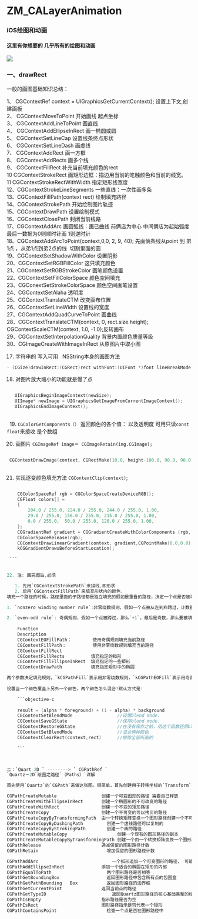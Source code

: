 # ZM_CALayerAnimation
### iOS绘图和动画

#### 这里有你想要的 几乎所有的绘图和动画

![](https://github.com/lucking/ZM_CALayerAnimation/raw/master/img1.png)


###  一、drawRect

一般的画图基础知识总结：

1、 CGContextRef context = UIGraphicsGetCurrentContext();     设置上下文,创建画板  
2、 CGContextMoveToPoint                          开始画线 起点坐标  
3、 CGContextAddLineToPoint                       画直线  
4、 CGContextAddEllipseInRect                     画一椭圆或圆  
5、 CGContextSetLineCap                           设置线条终点形状  
6、 CGContextSetLineDash                          画虚线  
7、 CGContextAddRect                              画一方框  
8、 CGContextAddRects                             画多个线  
9、 CGContextFillRect                             补充当前填充颜色的rect  
10  CGContextStrokeRect                           画矩形边框：描边用当前的笔触颜色和当前的线宽。  
11 CGContextStrokeRectWithWidth 	              指定矩形线宽度  
12、CGContextStrokeLineSegments 		              一些直线：一次性画多条  
13、CGContextFillPath(context rect)	              绘制填充路径  
14、CGContextStrokePath 				              开始绘制图片轨迹  
15、CGContextDrawPath                             设置绘制模式  
16、CGContextClosePath                            封闭当前线路  
17、CGContextAddArc                               画圆弧线：画已曲线 前俩店为中心 中间俩店为起始弧度 最后一数据为0则顺时针画 1则逆时针  
18、CGContextAddArcToPoint(context,0,0, 2, 9, 40);	先画俩条线从point 到 弟1点 ，从弟1点到弟2点的线  切割里面的圆  
19、CGContextSetShadowWithColor                   设置阴影  
20、CGContextSetRGBFillColor    	                  这只填充颜色  
21、CGContextSetRGBStrokeColor  	                  画笔颜色设置  
22、CGContextSetFillColorSpace                    颜色空间填充  
23、CGConextSetStrokeColorSpace 	                  颜色空间画笔设置  
24、CGContextSetAlaha 			                  透明度  
25、CGContextTranslateCTM 		                  改变画布位置  
26、CGContextSetLineWidth 		                  设置线的宽度  
27、CGContextAddQuadCurveToPoint 	              画曲线  
28、CGContextTranslateCTM(context, 0, rect.size.height); CGContextScaleCTM(context, 1.0, -1.0);反转画布  
29、CGContextSetInterpolationQuality 	          背景内置颜色质量等级  
30、CGImageCreateWithImageInRect 	              从原图片中取小图  



17. 字符串的 写入可用   NSString本身的画图方法

```objective-c 
- (CGize)drawInRect:(CGRect)rect withFont:(UIFont *)font lineBreakMode:(UILineBreakMode)lineBreakMode alignment:(UITextAlignment)alignment;    
```
18. 对图片放大缩小的功能就是慢了点  

```objective-c   

   UIGraphicsBeginImageContext(newSize);    
   UIImage* newImage = UIGraphicsGetImageFromCurrentImageContext();    
   UIGraphicsEndImageContext(); 
   
```
 
19. `CGColorGetComponents（）` 返回颜色的各个值： 以及透明度 可用只读`const float`来接收 是个数组     

20. 画图片 `CGImageRef image＝ CGImageRetain(img.CGImage);` 

```objective-c

 CGContextDrawImage(context, CGRectMake(10.0, height-100.0, 90.0, 90.0), image); 
 
```

21. 实现逐变颜色填充方法 `CGContextClip(context)`;

```objective-c  

    CGColorSpaceRef rgb = CGColorSpaceCreateDeviceRGB();    
    CGFloat colors[] =    
    {    
        204.0 / 255.0, 224.0 / 255.0, 244.0 / 255.0, 1.00,    
        29.0 / 255.0, 156.0 / 255.0, 215.0 / 255.0, 1.00,    
        0.0 / 255.0,  50.0 / 255.0, 126.0 / 255.0, 1.00,    
    };    
    CGGradientRef gradient = CGGradientCreateWithColorComponents (rgb, colors, NULL, sizeof(colors)/(sizeof(colors[0])*4));    
    CGColorSpaceRelease(rgb);   
    CGContextDrawLinearGradient(context, gradient,CGPointMake(0.0,0.0) ,CGPointMake(0.0,self.frame.size.height),
    kCGGradientDrawsBeforeStartLocation);
    
 ```   


22. 注: 画完图后,必须     

   1. 先用`CGContextStrokePath`来描线,即形状     
   2. 后用`CGContextFillPath`来填充形状内的颜色.     
填充一个路径的时候，路径里面的子路径都是独立填充的假如是重叠的路径，决定一个点是否被填充，有两种规则    

1. `nonzero winding number rule`:非零绕数规则，假如一个点被从左到右跨过，计数器`+1`，从右到左跨过，计数器`-1`，最后，如果结果是0，那么不填充，如果是非零，那么填充。    

2. `even-odd rule`: 奇偶规则，假如一个点被跨过，那么`+1`，最后是奇数，那么要被填充，偶数则不填充，和方向没有关系。    
   
    Function    
    Description     
    CGContextEOFillPath：        使用奇偶规则填充当前路径    
    CGContextFillPath：          使用非零绕数规则填充当前路径    
    CGContextFillRect   
    CGContextFillRects          填充指定的矩形    
    CGContextFillEllipseInRect	填充指定的一些矩形    
    CGContextDrawPath           填充指定矩形中的椭圆    		

两个参数决定填充规则，`kCGPathFill`表示用非零绕数规则，`kCGPathEOFill`表示用奇偶规则，`kCGPathFillStroke`表示填充，`kCGPathEOFillStroke`表示描线，不是填充    
 
设置当一个颜色覆盖上另外一个颜色，两个颜色怎么混合?默认方式是:

    ```objective-c 
    
    result = (alpha * foreground) + (1 - alpha) * background    
    CGContextSetBlendMode 	              //设置blend mode.    
    CGContextSaveGState 	              //保存blend mode.    
    CGContextRestoreGState	              //在没有保存之前，用这个函数还原blend mode.    
    CGContextSetBlendMode 	              //混合俩种颜色    
    CGContextClearRect(context,rect)      //擦除全部所画的
    
    ```



二：`Quart 2D ` --------> ` CGPathRef `    
`Quartz－2D`绘图之路径`（Paths）`详解    

首先使用`Quartz`的`CGPath`来做这张图。很简单，首先创建用于转移坐标的`Transform`，然后创建一`CGMutablePathRef`（属于`CGPath`类型）对象。接着通过两个`CGPathAddEllipseInRect`和一个`CGPathAddArc`函数来绘制`Path`中的两个眼睛和一个嘴，注意把`CGAffineTransform`的地址传进去，这样`Transform`才会应用。接着把这个创建好的`CGPath`加入到当前`CGContextRef`中，最后通过`CGContextRef`执行绘画。    

CGPathCreateMutable                 创建一个可变图形的路径 需要自己释放        
CGPathCreateWithEllipseInRect       创建一个椭圆形的不可改变的路径       
CGPathCreateWithRect                创建一个不变的矩形路径       
CGPathCreateCopy                    创建一个不可变的可以拷贝的路径       
CGPathCreateCopyByTransformingPath 	由一个转换矩阵变换一个图形路径创建一个不可变的副本       
CGPathCreateCopyByDashingPath 		  创建一个虚线路径可以复制的       
CGPathCreateCopyByStrokingPath 		  创建一个画的路径       
CGPathCreateMutableCopy 			      创建一个现有的图形路径的副本       
CGPathCreateMutableCopyByTransformingPath 创建一个由一个转换矩阵变换一个图形路径的可变副本       
CGPathRelease 	                    递减保留的图形路径计数       
CGPathRetain 	                      增加保留的图形路径计数       

CGPathAddArc 		                    一个弧形追加一个可变图形的路径， 可能由直线段之前       
CGPathAddEllipseInRect 	            添加一个适合的椭圆在矩形的内部       
CGPathEqualToPath 		              两个图形路径是否相等       
CGPathGetBoundingBox 	              返回图形路径中包含所有点的包围盒       
CGPathGetPathBounding	Box           返回图形路径的边界框       
CGPathGetCurrentPoint 	            返回当前点的路径       
CGPathGetTypeID 		                返回Quartz图形路径的核心基础类型的标识符       
CGPathIsEmpty                       指示路径是否为空       
CGPathIsRect                        图形路径指示是否代表一个矩形      
CGPathContainsPoint 	              检查一个点是否在图形路径中       
